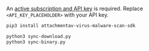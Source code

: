An [active subscription and API key](https://attachmentav.com/help/virus-malware-scan-api/setup-guide/#api-key) is required. Replace `<API_KEY_PLACEHOLDER>` with your API key.

```bash
pip3 install attachmentav-virus-malware-scan-sdk

python3 sync-download.py
python3 sync-binary.py
```
